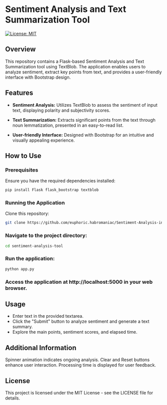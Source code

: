 # Sentiment Analysis and Text Summarization Tool

[![License: MIT](https://img.shields.io/badge/License-MIT-yellow.svg)](https://opensource.org/licenses/MIT)

## Overview

This repository contains a Flask-based Sentiment Analysis and Text Summarization tool using TextBlob. The application enables users to analyze sentiment, extract key points from text, and provides a user-friendly interface with Bootstrap design.

## Features

- **Sentiment Analysis:** Utilizes TextBlob to assess the sentiment of input text, displaying polarity and subjectivity scores.

- **Text Summarization:** Extracts significant points from the text through noun lemmatization, presented in an easy-to-read list.

- **User-friendly Interface:** Designed with Bootstrap for an intuitive and visually appealing experience.

## How to Use

### Prerequisites

Ensure you have the required dependencies installed:

```bash
pip install Flask flask_bootstrap textblob
```

### Running the Application

Clone this repository:

```bash
git clone https://github.com/euphoric.habromaniac/Sentiment-Analysis-in-NLP-using-Python-and-Flask.git
```

### Navigate to the project directory:

```bash
cd sentiment-analysis-tool
```

### Run the application:

```bash
python app.py
```

### Access the application at http://localhost:5000 in your web browser.

## Usage
- Enter text in the provided textarea.
- Click the "Submit" button to analyze sentiment and generate a text summary.
- Explore the main points, sentiment scores, and elapsed time.

## Additional Information
Spinner animation indicates ongoing analysis.
Clear and Reset buttons enhance user interaction.
Processing time is displayed for user feedback.

## License
This project is licensed under the MIT License - see the LICENSE file for details.
